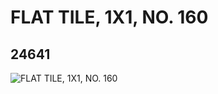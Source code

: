 # FLAT TILE, 1X1, NO. 160
## 24641
![FLAT TILE, 1X1, NO. 160](https://lc-www-live-s.legocdn.com/media/bricks/5/2/6133883.jpg)